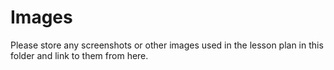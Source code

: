 # Images

Please store any screenshots or other images used in the lesson plan in this folder and link to them from here.
